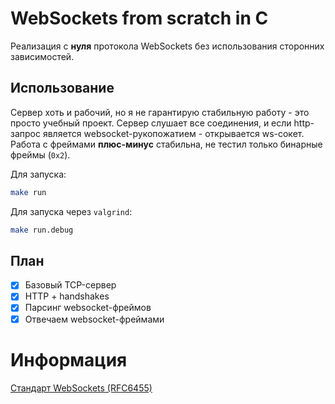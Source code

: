 # WebSockets from scratch in C

Реализация с **нуля** протокола WebSockets без использования сторонних зависимостей. 

## Использование

Сервер хоть и рабочий, но я не гарантирую стабильную работу - это просто учебный проект. 
Сервер слушает все соединения, и если http-запрос является websocket-рукопожатием - открывается ws-сокет. 
Работа с фреймами **плюс-минус** стабильна, не тестил только бинарные фреймы (`0x2`).

Для запуска:
```sh
make run
```

Для запуска через `valgrind`:
```sh
make run.debug
```

## План

- [x] Базовый TCP-сервер
- [x] HTTP + handshakes
- [x] Парсинг websocket-фреймов
- [x] Отвечаем websocket-фреймами

# Информация

[Стандарт WebSockets (RFC6455)](https://datatracker.ietf.org/doc/html/rfc6455)
